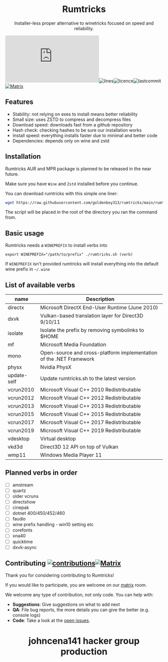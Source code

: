 <div align="center">
  <h1>Rumtricks</h1>
</div>

<p align="center">
  Installer-less proper alternative to winetricks focused on speed and reliability.
</p>

![rumtricks size](https://img.shields.io/github/size/goldenboy313/rumtricks/rumtricks.sh)![lines](https://img.shields.io/tokei/lines/github/goldenboy313/rumtricks)![licence](https://img.shields.io/github/license/goldenboy313/rumtricks)![lastcommit](https://img.shields.io/github/last-commit/goldenboy313/rumtricks)[![Matrix](https://matrix.to/img/matrix-badge.svg)](https://matrix.to/#/!SlYhhmreXjJylcsjfn:tedomum.net?via=matrix.org&via=tedomum.net)

## Features

* Stability: not relying on exes to install means better reliability
* Small size: uses ZSTD to compress and decompress files
* Download speed: downloads fast from a github repository
* Hash check: checking hashes to be sure our installation works
* Install speed: everything installs faster due to minimal and better code
* Dependencies: depends only on wine and zstd

## Installation

Rumtricks AUR and MPR package is planned to be released in the near future.

Make sure you have `Wine` and `Zstd` installed before you continue.

You can download rumtricks with this simple one liner:

```bash
wget https://raw.githubusercontent.com/goldenboy313/rumtricks/main/rumtricks.sh
```

The script will be placed in the root of the directory you ran the command from.

## Basic usage

Rumtricks needs a `WINEPREFIX` to install verbs into

`export WINEPREFIX="/path/to/prefix" ./rumtricks.sh (verb)`

If `WINEPREFIX` isn't provided rumtricks will install everything into the default wine prefix in `~/.wine`


## List of available verbs

name | Description
--- | ---
directx | Microsoft DirectX End-User Runtime (June 2010)
dxvk | Vulkan-based translation layer for Direct3D 9/10/11
isolate | Isolate the prefix by removing symbolinks to $HOME
mf | Microsoft Media Foundation
mono | Open-source and cross-platform implementation of the .NET Framework
physx | Nvidia PhysX
update-self | Update rumtricks.sh to the latest version
vcrun2010 | Microsoft Visual C++ 2010 Redistributable
vcrun2012 | Microsoft Visual C++ 2012 Redistributable
vcrun2013 | Microsoft Visual C++ 2013 Redistributable
vcrun2015 | Microsoft Visual C++ 2015 Redistributable
vcrun2017 | Microsoft Visual C++ 2017 Redistributable
vcrun2019 | Microsoft Visual C++ 2019 Redistributable
vdesktop | Virtual desktop
vkd3d | Direct3D 12 API on top of Vulkan
wmp11 | Windows Media Player 11

## Planned verbs in order

* [ ] amstream
* [ ] quartz
* [ ] older vcruns
* [ ] directshow
* [ ] cinepak
* [ ] dotnet 400/450/452/460
* [ ] faudio
* [ ] wine prefix handling - win10 setting etc
* [ ] corefonts
* [ ] xna40
* [ ] quicktime
* [ ] dxvk-async

## Contributing [![contributions](https://img.shields.io/badge/contributions-welcome-brightgreen.svg?style=flat)](https://github.com/goldenboy313/rumtricks/issues)[![Matrix](https://matrix.to/img/matrix-badge.svg)](https://matrix.to/#/!SlYhhmreXjJylcsjfn:tedomum.net?via=matrix.org&via=tedomum.net)

Thank you for considering contributing to Rumtricks!

If you would like to participate, you are welcome on our [matrix](https://matrix.to/#/!SlYhhmreXjJylcsjfn:tedomum.net?via=matrix.org&via=envs.net&via=tedomum.net) room.

We welcome any type of contribution, not only code. You can help with:
- **Suggestions**: Give suggestions on what to add next
- **QA**: File bug reports, the more details you can give the better (e.g. console logs)
- **Code**: Take a look at the [open issues](https://github.com/goldenboy313/rumtricks/issues).

<div align="center">
  <h1>johncena141 hacker group production</h1>
</div>
